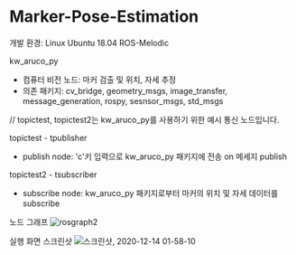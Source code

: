 # Marker-Pose-Estimation
개발 환경:
Linux Ubuntu 18.04 ROS-Melodic

kw_aruco_py
- 컴퓨터 비전 노드: 마커 검출 및 위치, 자세 추정
- 의존 패키지: cv_bridge, geometry_msgs, image_transfer, message_generation, rospy, sesnsor_msgs, std_msgs

// topictest, topictest2는 kw_aruco_py를 사용하기 위한 예시 통신 노드입니다.

topictest - tpublisher
- publish node: 'c'키 입력으로 kw_aruco_py 패키지에 전송 on 메세지 publish

topictest2 - tsubscriber
- subscribe node: kw_aruco_py 패키지로부터 마커의 위치 및 자세 데이터를 subscribe

노드 그래프
![rosgraph2](https://user-images.githubusercontent.com/59414764/102018984-f2fc6680-3db3-11eb-9522-5a7c702170cf.png)

실행 화면 스크린샷
![스크린샷, 2020-12-14 01-58-10](https://user-images.githubusercontent.com/59414764/102019140-fe9c5d00-3db4-11eb-8f27-78c6788b3613.png)
